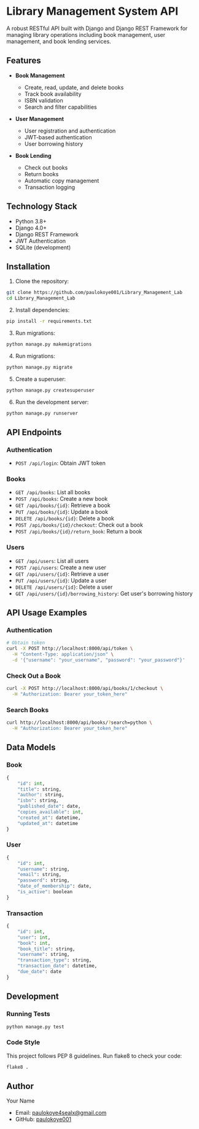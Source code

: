 # Library Management System API

A robust RESTful API built with Django and Django REST Framework for managing library operations including book management, user management, and book lending services.

## Features

- **Book Management**
  - Create, read, update, and delete books
  - Track book availability
  - ISBN validation
  - Search and filter capabilities

- **User Management**
  - User registration and authentication
  - JWT-based authentication
  - User borrowing history

- **Book Lending**
  - Check out books
  - Return books
  - Automatic copy management
  - Transaction logging

## Technology Stack

- Python 3.8+
- Django 4.0+
- Django REST Framework
- JWT Authentication
- SQLite (development)

## Installation

1. Clone the repository:
```bash
git clone https://github.com/paulokoye001/Library_Management_Lab
cd Library_Management_Lab
```

2. Install dependencies:
```bash
pip install -r requirements.txt
```
3. Run migrations:
```bash
python manage.py makemigrations
```

4. Run migrations:
```bash
python manage.py migrate
```

5. Create a superuser:
```bash
python manage.py createsuperuser
```

6. Run the development server:
```bash
python manage.py runserver
```

## API Endpoints

### Authentication
- `POST /api/login`: Obtain JWT token

### Books
- `GET /api/books`: List all books
- `POST /api/books`: Create a new book
- `GET /api/books/{id}`: Retrieve a book
- `PUT /api/books/{id}`: Update a book
- `DELETE /api/books/{id}`: Delete a book
- `POST /api/books/{id}/checkout`: Check out a book
- `POST /api/books/{id}/return_book`: Return a book

### Users
- `GET /api/users`: List all users
- `POST /api/users`: Create a new user
- `GET /api/users/{id}`: Retrieve a user
- `PUT /api/users/{id}`: Update a user
- `DELETE /api/users/{id}`: Delete a user
- `GET /api/users/{id}/borrowing_history`: Get user's borrowing history

## API Usage Examples

### Authentication
```bash
# Obtain token
curl -X POST http://localhost:8000/api/token \
  -H "Content-Type: application/json" \
  -d '{"username": "your_username", "password": "your_password"}'
```

### Check Out a Book
```bash
curl -X POST http://localhost:8000/api/books/1/checkout \
  -H "Authorization: Bearer your_token_here"
```

### Search Books
```bash
curl http://localhost:8000/api/books/?search=python \
  -H "Authorization: Bearer your_token_here"
```

## Data Models

### Book
```python
{
    "id": int,
    "title": string,
    "author": string,
    "isbn": string,
    "published_date": date,
    "copies_available": int,
    "created_at": datetime,
    "updated_at": datetime
}
```

### User
```python
{
    "id": int,
    "username": string,
    "email": string,
    "password": string,
    "date_of_membership": date,
    "is_active": boolean
}
```

### Transaction
```python
{
    "id": int,
    "user": int,
    "book": int,
    "book_title": string,
    "username": string,
    "transaction_type": string,
    "transaction_date": datetime,
    "due_date": date
}
```

## Development

### Running Tests
```bash
python manage.py test
```

### Code Style
This project follows PEP 8 guidelines. Run flake8 to check your code:
```bash
flake8 .
```

## Author

Your Name
- Email: paulokoye4sealx@gmail.com
- GitHub: [paulokoye001](https://github.com/paulokoye001/Library_Management_Lab)
